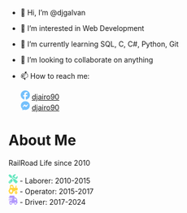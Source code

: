 - 👋 Hi, I’m @djgalvan
- 👀 I’m interested in Web Development
- 🌱 I’m currently learning SQL, C, C#, Python, Git
- 💞️ I’m looking to collaborate on anything
- 📫 How to reach me:

  <img src="resources/facebook.svg" height=18 />   [djairo90](https://www.facebook.com/djairo90/) <br />
  <img src="resources/facebook-messenger.svg" height=18 />   [djairo90](https://m.me/djairo90)

# About Me

RailRoad Life since 2010

<img src="resources/screwdriver-wrench-solid.svg" height=18 width=18 /> - Laborer:     2010-2015 <br />
<img src="resources/tractor-solid.svg" height=18 width=18 /> - Operator:    2015-2017 <br />
<img src="resources/truck-fast-solid.svg" height=18 width=18 /> - Driver:      2017-2024 <br />


<!---
djgalvan/djgalvan is a ✨ special ✨ repository because its `README.md` (this file) appears on your GitHub profile.
You can click the Preview link to take a look at your changes.
--->
